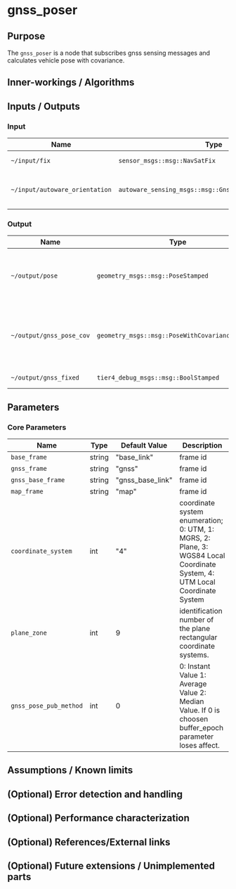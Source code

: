 # gnss_poser

## Purpose

The `gnss_poser` is a node that subscribes gnss sensing messages and calculates vehicle pose with covariance.

## Inner-workings / Algorithms

## Inputs / Outputs

### Input

| Name                           | Type                                                    | Description                                                                                                                    |
| ------------------------------ | ------------------------------------------------------- | ------------------------------------------------------------------------------------------------------------------------------ |
| `~/input/fix`                  | `sensor_msgs::msg::NavSatFix`                           | gnss status message                                                                                                            |
| `~/input/autoware_orientation` | `autoware_sensing_msgs::msg::GnssInsOrientationStamped` | orientation [click here for more details](https://github.com/autowarefoundation/autoware_msgs/tree/main/autoware_sensing_msgs) |

### Output

| Name                     | Type                                            | Description                                                    |
| ------------------------ | ----------------------------------------------- | -------------------------------------------------------------- |
| `~/output/pose`          | `geometry_msgs::msg::PoseStamped`               | vehicle pose calculated from gnss sensing data                 |
| `~/output/gnss_pose_cov` | `geometry_msgs::msg::PoseWithCovarianceStamped` | vehicle pose with covariance calculated from gnss sensing data |
| `~/output/gnss_fixed`    | `tier4_debug_msgs::msg::BoolStamped`            | gnss fix status                                                |

## Parameters

### Core Parameters

| Name                | Type   | Default Value    | Description                                                                                                                |
| ------------------- | ------ | ---------------- | -------------------------------------------------------------------------------------------------------------------------- |
| `base_frame`        | string | "base_link"      | frame id                                                                                                                   |
| `gnss_frame`        | string | "gnss"           | frame id                                                                                                                   |
| `gnss_base_frame`   | string | "gnss_base_link" | frame id                                                                                                                   |
| `map_frame`         | string | "map"            | frame id                                                                                                                   |
| `coordinate_system` | int    | "4"              | coordinate system enumeration; 0: UTM, 1: MGRS, 2: Plane, 3: WGS84 Local Coordinate System, 4: UTM Local Coordinate System |
| `plane_zone`        | int    | 9                | identification number of the plane rectangular coordinate systems.                                                         |
| `gnss_pose_pub_method` | int | 0                | 0: Instant Value 1: Average Value 2: Median Value. If 0 is choosen buffer_epoch parameter loses affect.       |

## Assumptions / Known limits

## (Optional) Error detection and handling

## (Optional) Performance characterization

## (Optional) References/External links

## (Optional) Future extensions / Unimplemented parts
